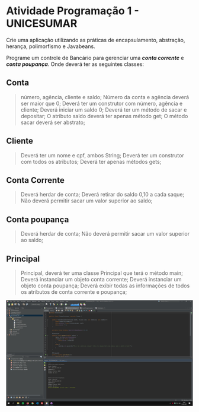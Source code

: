 # Atividade Programação 1 - UNICESUMAR
Crie uma aplicação utilizando as práticas de encapsulamento, abstração, herança, polimorfismo e Javabeans.<br />

Programe um controle de Bancário para gerenciar uma **_conta corrente_** e **_conta poupança_**. Onde deverá ter as seguintes classes:
## Conta
> número, agência, cliente e saldo;
> Número da conta e agência deverá ser maior que 0;
> Deverá ter um construtor com número, agência e cliente;
> Deverá iniciar um saldo 0;
> Deverá ter um método de sacar e depositar;
> O atributo saldo deverá ter apenas método get;
> O método sacar deverá ser abstrato;

## Cliente 
> Deverá ter um nome e cpf, ambos String;
> Deverá ter um construtor com todos os atributos;
> Deverá ter apenas métodos gets;

## Conta Corrente
> Deverá herdar de conta;
> Deverá retirar do saldo 0,10 a cada saque;
> Não deverá permitir sacar um valor superior ao saldo;

## Conta poupança
> Deverá herdar de conta;
> Não deverá permitir sacar um valor superior ao saldo;

## Principal
> Principal, deverá ter uma classe Principal que terá o método main;
> Deverá instanciar um objeto conta corrente;
> Deverá instanciar um objeto conta poupança;
> Deverá exibir todas as informações de todos os atributos de conta corrente e poupança;


![](https://github.com/andreyquerino/UniCesumar/blob/main/PROGRAMACAO-1/ATIVIDADE-1/img/Atividade01.jpg)
